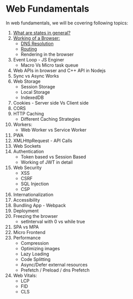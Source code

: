 # Web Fundamentals

In web fundamentals, we will be covering following topics:

1. [What are states in general?](https://github.com/ishwarrimal/frontend-interview-preps/tree/main/Web%20Fundamentals/Basics#what-are-states)
2. [Working of a Browser:](https://github.com/ishwarrimal/frontend-interview-preps/tree/main/Web%20Fundamentals/Basics#working-of-a-browser)
   - [DNS Resolution](https://github.com/ishwarrimal/frontend-interview-preps/tree/main/Web%20Fundamentals/Basics#dns-resolution)
   - [Routing](https://github.com/ishwarrimal/frontend-interview-preps/tree/main/Web%20Fundamentals/Basics#routing)
   - Rendering in the browser
3. Event Loop - JS Enginer
   - Macro Vs Micro task queue
4. Web APIs in browser and C++ API in Nodejs
5. Sync vs Async Works
6. Web Storage
   - Session Storage
   - Local Storage
   - IndexedDB
7. Cookies - Server side Vs Client side
8. CORS
9. HTTP Caching
   - Different Caching Strategies
10. Workers:
    - Web Worker vs Service Worker
11. PWA
12. XMLHttpRequest - API Calls
13. Web Sockets
14. Authentication
    - Token based vs Session Based
    - Working of JWT in detail
15. Web Security
    - XSS
    - CSRF
    - SQL Injection
    - CSP
16. Internationalization
17. Accessibility
18. Bundling App - Webpack
19. Deployment
20. Freezing the browser
    - setInterval with 0 vs while true
21. SPA vs MPA
22. Micro Frontend
23. Performance
    - Compression
    - Optimizing images
    - Lazy Loading
    - Code Splitting
    - Async/Defer external resources
    - Prefetch / Preload / dns Prefetch
24. Web Vitals:
    - LCP
    - FID
    - CLS

